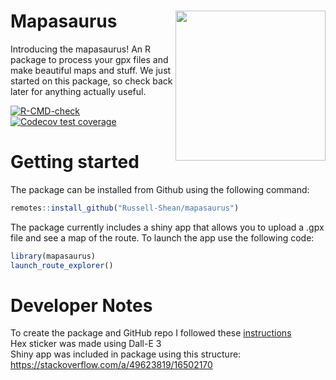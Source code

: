# Mapasaurus <a href="https://russell-shean.github.io/mapasaurus/"><img src="https://github.com/user-attachments/assets/55d58f4b-748b-434d-9063-6d500dab8dc8" align="right" height="240" /></a>
Introducing the mapasaurus! An R package to process your gpx files and make beautiful maps and stuff. We just started on this package, so check back later for anything actually useful.    

<!-- badges: start -->


  [![R-CMD-check](https://github.com/Russell-Shean/mapasaurus/actions/workflows/R-CMD-check.yaml/badge.svg)](https://github.com/Russell-Shean/mapasaurus/actions/workflows/R-CMD-check.yaml)
  [![Codecov test coverage](https://codecov.io/gh/Russell-Shean/mapasaurus/graph/badge.svg)](https://app.codecov.io/gh/Russell-Shean/mapasaurus)
<!-- badges: end -->

# Getting started
The package can be installed from Github using the following command:    
```r
remotes::install_github("Russell-Shean/mapasaurus")
```
The package currently includes a shiny app that allows you to upload a .gpx file and see a map of the route. To launch the app use the following code:    
```r
library(mapasaurus)
launch_route_explorer()
```



# Developer Notes   
To create the package and GitHub repo I followed these <a href="https://r-pkgs.org/whole-game.html">instructions</a>     
Hex sticker was made using Dall-E 3     
Shiny app was included in package using this structure: https://stackoverflow.com/a/49623819/16502170
